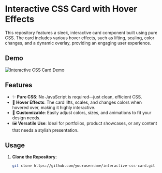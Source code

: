 # Interactive CSS Card with Hover Effects

This repository features a sleek, interactive card component built using pure CSS. The card includes various hover effects, such as lifting, scaling, color changes, and a dynamic overlay, providing an engaging user experience.

## Demo

![Interactive CSS Card Demo](link_to_your_demo_image_or_gif)

## Features

- ✨ **Pure CSS**: No JavaScript is required—just clean, efficient CSS.
- 🌈 **Hover Effects**: The card lifts, scales, and changes colors when hovered over, making it highly interactive.
- 🎨 **Customizable**: Easily adjust colors, sizes, and animations to fit your design needs.
- 🖼️ **Versatile Use**: Ideal for portfolios, product showcases, or any content that needs a stylish presentation.

## Usage

1. **Clone the Repository**:
   ```bash
   git clone https://github.com/yourusername/interactive-css-card.git
